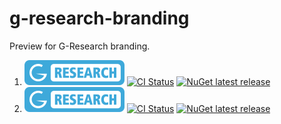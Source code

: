 # g-research-branding

Preview for G-Research branding.

[//]: # (1. ![V2]&#40;./badges/gr_badge-02.svg&#41; [![CI Status]&#40;https://github.com/G-Research/ParquetSharp.DataFrame/actions/workflows/ci.yml/badge.svg?branch=main&event=push&#41;]&#40;https://github.com/G-Research/ParquetSharp.DataFrame/actions/workflows/ci.yml?query=branch%3Amain+event%3Apush&#41; [![NuGet latest release]&#40;https://img.shields.io/nuget/v/ParquetSharp.DataFrame.svg&#41;]&#40;https://www.nuget.org/packages/ParquetSharp.DataFrame&#41;)

[//]: # (1. ![V3]&#40;./badges/gr_badge-03.svg&#41; [![CI Status]&#40;https://github.com/G-Research/ParquetSharp.DataFrame/actions/workflows/ci.yml/badge.svg?branch=main&event=push&#41;]&#40;https://github.com/G-Research/ParquetSharp.DataFrame/actions/workflows/ci.yml?query=branch%3Amain+event%3Apush&#41; [![NuGet latest release]&#40;https://img.shields.io/nuget/v/ParquetSharp.DataFrame.svg&#41;]&#40;https://www.nuget.org/packages/ParquetSharp.DataFrame&#41;)

[//]: # (1. ![V4]&#40;./badges/gr_badge-04.svg&#41; [![CI Status]&#40;https://github.com/G-Research/ParquetSharp.DataFrame/actions/workflows/ci.yml/badge.svg?branch=main&event=push&#41;]&#40;https://github.com/G-Research/ParquetSharp.DataFrame/actions/workflows/ci.yml?query=branch%3Amain+event%3Apush&#41; [![NuGet latest release]&#40;https://img.shields.io/nuget/v/ParquetSharp.DataFrame.svg&#41;]&#40;https://www.nuget.org/packages/ParquetSharp.DataFrame&#41;)

[//]: # (1. ![V5]&#40;./badges/gr_badge-05.svg&#41; [![CI Status]&#40;https://github.com/G-Research/ParquetSharp.DataFrame/actions/workflows/ci.yml/badge.svg?branch=main&event=push&#41;]&#40;https://github.com/G-Research/ParquetSharp.DataFrame/actions/workflows/ci.yml?query=branch%3Amain+event%3Apush&#41; [![NuGet latest release]&#40;https://img.shields.io/nuget/v/ParquetSharp.DataFrame.svg&#41;]&#40;https://www.nuget.org/packages/ParquetSharp.DataFrame&#41;)

[//]: # (1. ![V6]&#40;./badges/gr_badge-06.svg&#41; [![CI Status]&#40;https://github.com/G-Research/ParquetSharp.DataFrame/actions/workflows/ci.yml/badge.svg?branch=main&event=push&#41;]&#40;https://github.com/G-Research/ParquetSharp.DataFrame/actions/workflows/ci.yml?query=branch%3Amain+event%3Apush&#41; [![NuGet latest release]&#40;https://img.shields.io/nuget/v/ParquetSharp.DataFrame.svg&#41;]&#40;https://www.nuget.org/packages/ParquetSharp.DataFrame&#41;)

[//]: # (1. ![V7]&#40;./badges/gr_badge-07.svg&#41; [![CI Status]&#40;https://github.com/G-Research/ParquetSharp.DataFrame/actions/workflows/ci.yml/badge.svg?branch=main&event=push&#41;]&#40;https://github.com/G-Research/ParquetSharp.DataFrame/actions/workflows/ci.yml?query=branch%3Amain+event%3Apush&#41; [![NuGet latest release]&#40;https://img.shields.io/nuget/v/ParquetSharp.DataFrame.svg&#41;]&#40;https://www.nuget.org/packages/ParquetSharp.DataFrame&#41;)

[//]: # (1. ![V8]&#40;./badges/gr_badge-08.svg&#41; [![CI Status]&#40;https://github.com/G-Research/ParquetSharp.DataFrame/actions/workflows/ci.yml/badge.svg?branch=main&event=push&#41;]&#40;https://github.com/G-Research/ParquetSharp.DataFrame/actions/workflows/ci.yml?query=branch%3Amain+event%3Apush&#41; [![NuGet latest release]&#40;https://img.shields.io/nuget/v/ParquetSharp.DataFrame.svg&#41;]&#40;https://www.nuget.org/packages/ParquetSharp.DataFrame&#41;)

[//]: # (1. ![V9]&#40;./badges/gr_badge-09.svg&#41; [![CI Status]&#40;https://github.com/G-Research/ParquetSharp.DataFrame/actions/workflows/ci.yml/badge.svg?branch=main&event=push&#41;]&#40;https://github.com/G-Research/ParquetSharp.DataFrame/actions/workflows/ci.yml?query=branch%3Amain+event%3Apush&#41; [![NuGet latest release]&#40;https://img.shields.io/nuget/v/ParquetSharp.DataFrame.svg&#41;]&#40;https://www.nuget.org/packages/ParquetSharp.DataFrame&#41;)

[//]: # (1. ![V10]&#40;./badges/gr_badge-10.svg&#41; [![CI Status]&#40;https://github.com/G-Research/ParquetSharp.DataFrame/actions/workflows/ci.yml/badge.svg?branch=main&event=push&#41;]&#40;https://github.com/G-Research/ParquetSharp.DataFrame/actions/workflows/ci.yml?query=branch%3Amain+event%3Apush&#41; [![NuGet latest release]&#40;https://img.shields.io/nuget/v/ParquetSharp.DataFrame.svg&#41;]&#40;https://www.nuget.org/packages/ParquetSharp.DataFrame&#41;)

[//]: # (1. ![V11]&#40;./badges/gr_badge-11.svg&#41; [![CI Status]&#40;https://github.com/G-Research/ParquetSharp.DataFrame/actions/workflows/ci.yml/badge.svg?branch=main&event=push&#41;]&#40;https://github.com/G-Research/ParquetSharp.DataFrame/actions/workflows/ci.yml?query=branch%3Amain+event%3Apush&#41; [![NuGet latest release]&#40;https://img.shields.io/nuget/v/ParquetSharp.DataFrame.svg&#41;]&#40;https://www.nuget.org/packages/ParquetSharp.DataFrame&#41;)

[//]: # (1. ![V12]&#40;./badges/gr_badge-12.svg&#41; [![CI Status]&#40;https://github.com/G-Research/ParquetSharp.DataFrame/actions/workflows/ci.yml/badge.svg?branch=main&event=push&#41;]&#40;https://github.com/G-Research/ParquetSharp.DataFrame/actions/workflows/ci.yml?query=branch%3Amain+event%3Apush&#41; [![NuGet latest release]&#40;https://img.shields.io/nuget/v/ParquetSharp.DataFrame.svg&#41;]&#40;https://www.nuget.org/packages/ParquetSharp.DataFrame&#41;)
1. ![X](./badges/gr_badge_Artboard%2024%20-%20X.svg) [![CI Status](https://github.com/G-Research/ParquetSharp.DataFrame/actions/workflows/ci.yml/badge.svg?branch=main&event=push)](https://github.com/G-Research/ParquetSharp.DataFrame/actions/workflows/ci.yml?query=branch%3Amain+event%3Apush) [![NuGet latest release](https://img.shields.io/nuget/v/ParquetSharp.DataFrame.svg)](https://www.nuget.org/packages/ParquetSharp.DataFrame)
1. ![Xt](./badges/gr_badge_Artboard%2025%20-%20X%20transparent.svg) [![CI Status](https://github.com/G-Research/ParquetSharp.DataFrame/actions/workflows/ci.yml/badge.svg?branch=main&event=push)](https://github.com/G-Research/ParquetSharp.DataFrame/actions/workflows/ci.yml?query=branch%3Amain+event%3Apush) [![NuGet latest release](https://img.shields.io/nuget/v/ParquetSharp.DataFrame.svg)](https://www.nuget.org/packages/ParquetSharp.DataFrame)
